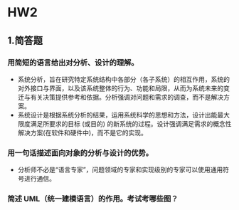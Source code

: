 # HW2

## 1.简答题
### 用简短的语言给出对分析、设计的理解。
- 系统分析，旨在研究特定系统结构中各部分（各子系统）的相互作用，系统的对外接口与界面，以及该系统整体的行为、功能和局限，从而为系统未来的变迁与有关决策提供参考和依据。分析强调对问题和需求的调查，而不是解决方案。
- 系统设计是根据系统分析的结果，运用系统科学的思想和方法，设计出能最大限度满足所要求的目标 (或目的) 的新系统的过程。设计强调满足需求的概念性解决方案(在软件和硬件中)，而不是它的实现。

### 用一句话描述面向对象的分析与设计的优势。
- 分析师不必是“语言专家”，问题领域的专家和实现级别的专家可以使用通用符号进行通信。

### 简述 UML（统一建模语言）的作用。考试考哪些图？

